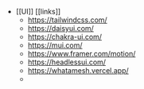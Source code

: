 - [[UI]] [[links]]
	- https://tailwindcss.com/
	- https://daisyui.com/
	- https://chakra-ui.com/
	- https://mui.com/
	- https://www.framer.com/motion/
	- https://headlessui.com/
	- https://whatamesh.vercel.app/
	-